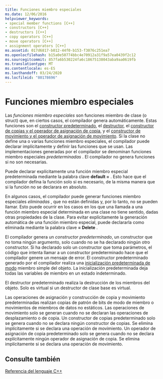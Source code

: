 ```yaml
---
title: Funciones miembro especiales
ms.date: 12/06/2016
helpviewer_keywords:
- special member functions [C++]
- constructors [C++]
- destructors [C++]
- copy operators [C++]
- move operators [C++]
- assignment operators [C++]
ms.assetid: 017d6817-b012-44f0-b153-f3076c251ea7
ms.openlocfilehash: b15a0e50774bbc4e70912a31f9a57ea0439f2c12
ms.sourcegitcommit: 857fa6b530224fa6c18675138043aba9aa0619fb
ms.translationtype: MT
ms.contentlocale: es-ES
ms.lasthandoff: 03/24/2020
ms.locfileid: "80178696"
---
```

# <a name="special-member-functions"></a>Funciones miembro especiales

Las *funciones miembro especiales* son funciones miembro de clase (o struct) que, en ciertos casos, el compilador genera automáticamente. Estas funciones son el [constructor predeterminado](constructors-cpp.md#default_constructors), el [destructor](destructors-cpp.md), el [constructor de copias y el operador de asignación de copia](copy-constructors-and-copy-assignment-operators-cpp.md), y el [constructor de movimiento y el operador de asignación de movimiento](move-constructors-and-move-assignment-operators-cpp.md). Si la clase no define una o varias funciones miembro especiales, el compilador puede declarar implícitamente y definir las funciones que se usan. Las implementaciones generadas por el compilador se denominan funciones miembro especiales *predeterminadas* . El compilador no genera funciones si no son necesarias.

Puede declarar explícitamente una función miembro especial predeterminada mediante la palabra clave **default =** . Esto hace que el compilador defina la función solo si es necesario, de la misma manera que si la función no se declarara en absoluto.

En algunos casos, el compilador puede generar funciones miembro especiales *eliminadas* , que no están definidas y, por lo tanto, no se pueden llamar. Esto puede ocurrir en los casos en los que una llamada a una función miembro especial determinada en una clase no tiene sentido, dadas otras propiedades de la clase. Para evitar explícitamente la generación automática de una función miembro especial, puede declararla como eliminada mediante la palabra clave **= Delete** .

El compilador genera un *constructor predeterminado*, un constructor que no toma ningún argumento, solo cuando no se ha declarado ningún otro constructor. Si ha declarado solo un constructor que toma parámetros, el código que intenta llamar a un constructor predeterminado hace que el compilador genere un mensaje de error. El constructor predeterminado generado por el compilador realiza una [inicialización predeterminada de modo](initializers.md#default_initialization) miembro simple del objeto. La inicialización predeterminada deja todas las variables de miembro en un estado indeterminado.

El destructor predeterminado realiza la destrucción de los miembros del objeto. Solo es virtual si un destructor de clase base es virtual.

Las operaciones de asignación y construcción de copia y movimiento predeterminadas realizan copias de patrón de bits de modo de miembro o movimientos de miembros de datos no estáticos. Las operaciones de movimiento solo se generan cuando no se declaran las operaciones de desplazamiento o de copia. Un constructor de copias predeterminado solo se genera cuando no se declara ningún constructor de copias. Se elimina implícitamente si se declara una operación de movimiento. Un operador de asignación de copia predeterminado solo se genera cuando no se declara explícitamente ningún operador de asignación de copia. Se elimina implícitamente si se declara una operación de movimiento.

## <a name="see-also"></a>Consulte también

[Referencia del lenguaje C++](cpp-language-reference.md)
